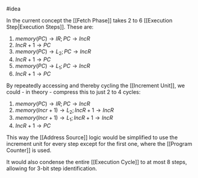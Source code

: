 #idea

In the current concept the [[Fetch Phase]] takes 2 to 6 [[Execution Step|Execution Steps]]. These are:

1. $memory(PC) \rightarrow IR; PC \rightarrow IncR$
2. $IncR + 1 \rightarrow PC$
3. $memory(PC) \rightarrow L_2; PC \rightarrow IncR$
4. $IncR + 1 \rightarrow PC$
5. $memory(PC) \rightarrow L_1; PC \rightarrow IncR$
6. $IncR + 1 \rightarrow PC$

By repeatedly accessing and thereby cycling the [[Increment Unit]], we could - in theory - compress this to just 2 to 4 cycles:

1. $memory(PC) \rightarrow IR; PC \rightarrow IncR$
2. $memory(Incr + 1) \rightarrow L_2; IncR + 1 \rightarrow IncR$
3. $memory(Incr + 1) \rightarrow L_1; IncR + 1 \rightarrow IncR$
4. $IncR + 1 \rightarrow PC$

This way the [[Address Source]] logic would be simplified to use the increment unit for every step except for the first one, where the [[Program Counter]] is used.

It would also condense the entire [[Execution Cycle]] to at most 8 steps, allowing for 3-bit step identification.
